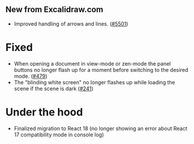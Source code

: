 ## New from Excalidraw.com
- Improved handling of arrows and lines. ([#5501](https://github.com/excalidraw/excalidraw/pull/5501))

# Fixed
- When opening a document in view-mode or zen-mode the panel buttons no longer flash up for a moment before switching to the desired mode. ([#479](https://github.com/zsviczian/obsidian-excalidraw-plugin/issues/479))
- The "blinding white screen" no longer flashes up while loading the scene if the scene is dark ([#241](https://github.com/zsviczian/obsidian-excalidraw-plugin/issues/241))

# Under the hood
- Finalized migration to React 18 (no longer showing an error about React 17 compatibility mode in console log)